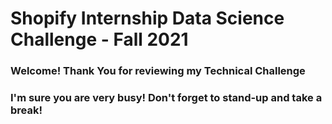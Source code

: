 # Shopify Internship Data Science Challenge - Fall 2021

### Welcome! Thank You for reviewing my Technical Challenge

### I'm sure you are very busy! Don't forget to stand-up and take a break!

